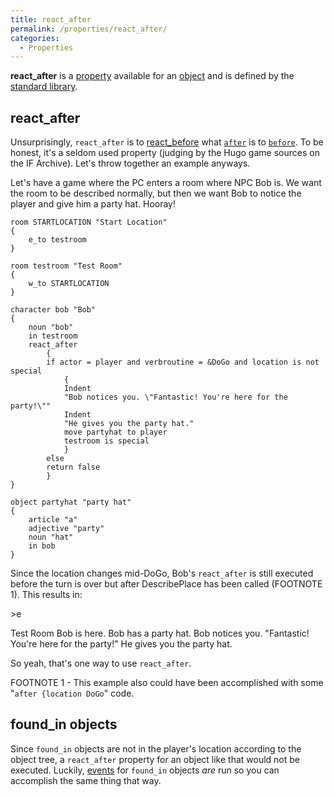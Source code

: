 ```yaml
---
title: react_after
permalink: /properties/react_after/
categories: 
  - Properties
---
```


**react_after** is a [property](property) available for an
[object](object) and is defined by the [standard
library](standard_library).

## react_after

Unsurprisingly, `react_after` is to
[react_before](React_before) what
[`after`](after) is to [`before`](before). To be
honest, it's a seldom used property (judging by the Hugo game sources on
the IF Archive). Let's throw together an example anyways.

Let's have a game where the PC enters a room where NPC Bob is. We want
the room to be described normally, but then we want Bob to notice the
player and give him a party hat. Hooray!

    room STARTLOCATION "Start Location"
    {
        e_to testroom
    }

    room testroom "Test Room"
    {
        w_to STARTLOCATION
    }

    character bob "Bob"
    {
        noun "bob"
        in testroom
        react_after
            {
            if actor = player and verbroutine = &DoGo and location is not special
                {
                Indent
                "Bob notices you. \"Fantastic! You're here for the party!\""
                Indent
                "He gives you the party hat."
                move partyhat to player
                testroom is special
                }
            else
            return false
            }
    }

    object partyhat "party hat"
    {
        article "a"
        adjective "party"
        noun "hat"
        in bob
    }

Since the location changes mid-DoGo, Bob's `react_after` is still
executed before the turn is over but after DescribePlace has been called
(FOOTNOTE 1). This results in:

<div class="output">

&gt;e

Test Room
Bob is here. Bob has a party hat.
Bob notices you. "Fantastic! You're here for the party!"
He gives you the party hat.

</div>

So yeah, that's one way to use `react_after`.

FOOTNOTE 1 - This example also could have been accomplished with some
"`after {location DoGo`" code.

## found_in objects

Since `found_in` objects are not in the player's location according to
the object tree, a `react_after` property for an object like that would
not be executed. Luckily, [events](Events) for `found_in`
objects *are* run so you can accomplish the same thing that way.
